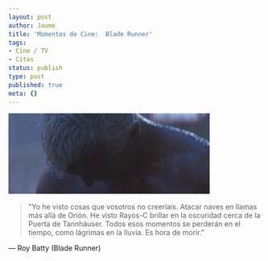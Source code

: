 ```yaml
---
layout: post
author: Jaume
title: 'Momentos de Cine:  Blade Runner'
tags:
- Cine / TV
- Citas
status: publish
type: post
published: true
meta: {}
---
```

<img src="../images_posts/bladerunner.jpg" alt="Bladerunner" class="center"/>

<blockquote>"Yo he visto cosas que vosotros no creeríais. Atacar naves en llamas más allá de Orión. He visto Rayos-C brillar en la oscuridad cerca de la Puerta de Tannhäuser. Todos esos momentos se perderán en el tiempo, como lágrimas en la lluvia. Es hora de morir."</blockquote>

&#8212; Roy Batty (Blade Runner)
